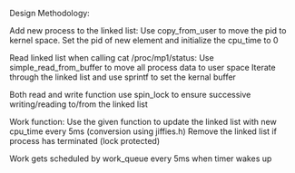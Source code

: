 
Design Methodology:

Add new process to the linked list:
Use copy_from_user to move the pid to kernel space. 
Set the pid of new element and initialize the cpu_time to 0


Read linked list when calling cat /proc/mp1/status:
Use simple_read_from_buffer to move all process data to user space
Iterate through the linked list and use sprintf to set the kernal buffer 

Both read and write function use spin_lock to ensure successive writing/reading to/from the linked list

Work function:
Use the given function to update the linked list with new cpu_time every 5ms (conversion using jiffies.h)
Remove the linked list if process has terminated (lock protected)

Work gets scheduled by work_queue every 5ms when timer wakes up